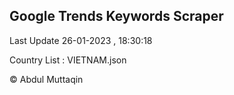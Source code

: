 

## Google Trends Keywords Scraper 
 
Last Update 26-01-2023 , 18:30:18

Country List :
VIETNAM.json



© Abdul Muttaqin 
